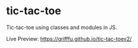 # tic-tac-toe
Tic-tac-toe using classes and modules in JS. 


Live Preview: https://grifffu.github.io/tic-tac-toev2/
